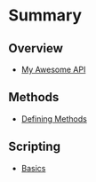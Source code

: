# Summary

## Overview

* [My Awesome API](README.md)

## Methods

* [Defining Methods](methods.md)

## Scripting

* [Basics](basics.md)

